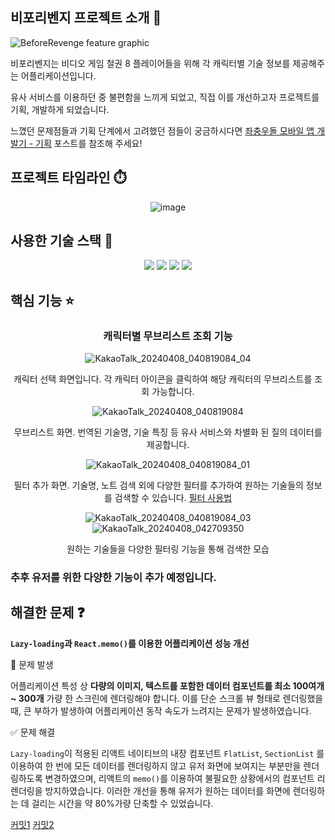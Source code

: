 ## 비포리벤지 프로젝트 소개 👊
![BeforeRevenge feature graphic](https://github.com/WaokE/Before_Revenge/assets/128684924/83ddc42b-526d-4804-9353-a3f41211289e)
  
비포리벤지는 비디오 게임 철권 8 플레이어들을 위해 각 캐릭터별 기술 정보를 제공해주는 어플리케이션입니다. 

유사 서비스를 이용하던 중 불편함을 느끼게 되었고, 직접 이를 개선하고자 프로젝트를 기획, 개발하게 되었습니다.

느꼈던 문제점들과 기획 단계에서 고려했던 점들이 궁금하시다면 [좌충우돌 모바일 앱 개발기 - 기획](https://velog.io/@dlgudwns1207/%EC%A2%8C%EC%B6%A9%EC%9A%B0%EB%8F%8C-%EB%AA%A8%EB%B0%94%EC%9D%BC-%EC%95%B1-%EA%B0%9C%EB%B0%9C%EA%B8%B0-%EA%B8%B0%ED%9A%8D) 포스트를 참조해 주세요!

## 프로젝트 타임라인 ⏱️
<div align="center">
  
![image](https://github.com/WaokE/Before_Revenge/assets/128684924/b7c94026-4eec-4b2d-bc0a-72abf3fd416c)

</div>

## 사용한 기술 스택 🔧
<div align="center">
  <img src="https://img.shields.io/badge/JavaScript-F7DF1E?style=for-the-badge&logo=JavaScript&logoColor=white">
  <img src="https://img.shields.io/badge/React Native-61DAFB?style=for-the-badge&logo=React&logoColor=white">
  <img src="https://img.shields.io/badge/Expo-000020?style=for-the-badge&logo=Expo&logoColor=white">
  <img src="https://img.shields.io/badge/Play Console-414141?style=for-the-badge&logo=Google Play&logoColor=white">
</div>

## 핵심 기능 ⭐
<div align="center">

### 캐릭터별 무브리스트 조회 기능

  
![KakaoTalk_20240408_040819084_04](https://github.com/WaokE/Before_Revenge/assets/128684924/7d201c1b-efe5-4ea2-8cc2-087349f0a8d3)

캐릭터 선택 화면입니다. 각 캐릭터 아이콘을 클릭하여 해당 캐릭터의 무브리스트를 조회 가능합니다.

![KakaoTalk_20240408_040819084](https://github.com/WaokE/Before_Revenge/assets/128684924/bbabed8d-d017-4ada-b00e-ae4ec2fa112c)

무브리스트 화면. 번역된 기술명, 기술 특징 등 유사 서비스와 차별화 된 질의 데이터를 제공합니다.

![KakaoTalk_20240408_040819084_01](https://github.com/WaokE/Before_Revenge/assets/128684924/9002c58b-1601-4c72-b671-4be8a3bdfebc)

필터 추가 화면. 기술명, 노트 검색 외에 다양한 필터를 추가하여 원하는 기술들의 정보를 검색할 수 있습니다. [필터 사용법](https://continuous-hearing-7ca.notion.site/a38540d97a73454986f1b4c56c5ec163?pvs=74)
  
![KakaoTalk_20240408_040819084_03](https://github.com/WaokE/Before_Revenge/assets/128684924/c600fa40-5d98-4591-a1df-84fa64efaed9)![KakaoTalk_20240408_042709350](https://github.com/WaokE/Before_Revenge/assets/128684924/7128dd00-a1f6-4531-ba3c-8e39a0490a61)

원하는 기술들을 다양한 필터링 기능을 통해 검색한 모습

</div>

### 추후 유저를 위한 다양한 기능이 추가 예정입니다.

## 해결한 문제 ❓

**`Lazy-loading`과 `React.memo()`를 이용한 어플리케이션 성능 개선**

🚨 문제 발생

어플리케이션 특성 상 **다량의 이미지, 텍스트를 포함한 데이터 컴포넌트를 최소 100여개 ~ 300개** 가량 한 스크린에 렌더링해야 합니다. 이를 단순 스크롤 뷰 형태로 렌더링했을 때, 큰 부하가 발생하여 어플리케이션 동작 속도가 느려지는 문제가 발생하였습니다.

✅ 문제 해결

`Lazy-loading`이 적용된 리액트 네이티브의 내장 컴포넌트 `FlatList`, `SectionList` 를 이용하여 한 번에 모든 데이터를 렌더링하지 않고 유저 화면에 보여지는 부분만을 렌더링하도록 변경하였으며, 리액트의 `memo()`를 이용하여 불필요한 상황에서의 컴포넌트 리렌더링을 방지하였습니다. 이러한 개선을 통해 유저가 원하는 데이터를 화면에 렌더링하는 데 걸리는 시간을 약 80%가량 단축할 수 있었습니다.

[커밋1](https://github.com/WaokE/Before_Revenge/commit/6ea272bc1e25e48ee38288a1f68e7b4809c97363) 
[커밋2](https://github.com/WaokE/Before_Revenge/commit/5d61d9a8144a989886057e58356b0b9b18167af7)
